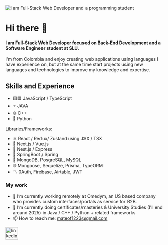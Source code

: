 ![I am Full-Stack Web Developer and a programming student](https://i.imgur.com/q9AploC.jpeg)
# Hi there 👋
#### I am Full-Stack Web Developer focused on Back-End Development and a Software Engineer student at SLU.

I'm from Colombia and enjoy creating web applications using languages I have experience on, but at the same time start projects using new languages and technologies to improve my knowledge and expertise.

## Skills and Experience

* 🟨🟦 JavaScript / TypeScript
* ⭐ JAVA
* 🌐 C++
* 🌌 Python
  
Libraries/Frameworks:
* ⚛️ React / Redux/ Zustand using JSX / TSX
* 💠 Next.js / Vue.js
* 💢 Nest.js / Express
* 🌱 SpringBoot / Spring
* 🍃 MongoDB, PosgreSQL, MySQL
* 🌐 Mongoose, Sequelize, Prisma, TypeORM
* 〽️ 0Auth, Firebase, Airtable, JWT

### My work

- 🔭 I’m currently working remotely at Omedym, an US based company who provides custom interfaces/portals as service for B2B.
- 🌱 I’m currently doing certificates/masteries & University Studies (I'll end around 2025) in Java / C++ / Python + related frameworks
- 📫 How to reach me: mateof1223@gmail.com

[<img src='https://cdn.jsdelivr.net/npm/simple-icons@3.0.1/icons/linkedin.svg' alt='linkedin' height='40'>](https://www.linkedin.com/in/mateo-felipe-guerrero-espinosa-6262842a3/)  
